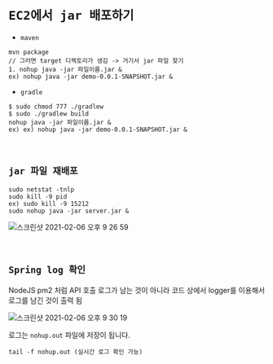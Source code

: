 # `EC2에서 jar 배포하기`

- `maven`

```
mvn package 
// 그러면 target 디렉토리가 생김 -> 거기서 jar 파일 찾기
1. nohup java -jar 파일이름.jar &  
ex) nohup java -jar demo-0.0.1-SNAPSHOT.jar &
```

- `gradle`

```
$ sudo chmod 777 ./gradlew
$ sudo ./gradlew build
nohup java -jar 파일이름.jar &
ex) ex) nohup java -jar demo-0.0.1-SNAPSHOT.jar &
```

<br>

## `jar 파일 재배포`

```
sudo netstat -tnlp
sudo kill -9 pid
ex) sudo kill -9 15212
sudo nohup java -jar server.jar &
```

![스크린샷 2021-02-06 오후 9 26 59](https://user-images.githubusercontent.com/45676906/107118111-4bd31180-68c2-11eb-8800-aa6cf2a6d322.png)

<br>

## `Spring log 확인`

NodeJS pm2 처럼 API 호출 로그가 남는 것이 아니라 코드 상에서 logger를 이용해서 로그를 남긴 것이 출력 됨

![스크린샷 2021-02-06 오후 9 30 19](https://user-images.githubusercontent.com/45676906/107118158-8d63bc80-68c2-11eb-8035-b40c5336df2d.png)

로그는 `nohup.out` 파일에 저장이 됩니다.

```
tail -f nohup.out (실시간 로그 확인 가능)
```

